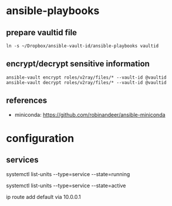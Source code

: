 # ansible-playbooks

## prepare vaultid file
```
ln -s ~/Dropbox/ansible-vault-id/ansible-playbooks vaultid
```

## encrypt/decrypt sensitive information
```
ansible-vault encrypt roles/v2ray/files/* --vault-id @vaultid
ansible-vault decrypt roles/v2ray/files/* --vault-id @vaultid
```

## references   
* miniconda: https://github.com/robinandeer/ansible-miniconda 


# configuration

## services
systemctl list-units --type=service --state=running

systemctl list-units --type=service --state=active


ip route add default via 10.0.0.1